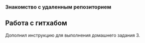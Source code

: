### Знакомство с удаленным репозиторием
## Работа с гитхабом
Дополнил инструкцию для выполнения домашнего задания 3.
